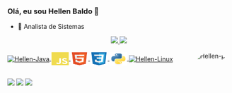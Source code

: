 ### Olá, eu sou Hellen Baldo 👋


- 🔭 Analista de Sistemas

<div align="center">
  <a href="https://github.com/hellenbaldo">
  <img height="150em" src="https://github-readme-stats.vercel.app/api?username=hellenbaldo&show_icons=true&theme=dracula&include_all_commits=true&count_private=true"/>
  <img height="150em" src="https://github-readme-stats.vercel.app/api/top-langs/?username=hellenbaldo&layout=compact&langs_count=7&theme=dracula"/>
</div>
<div style="display: inline_block"><br>
  <img align="center" alt="Hellen-Java" height="30" width="40" src="https://cdn.jsdelivr.net/gh/devicons/devicon/icons/java/java-plain.svg" />
  <img align="center" alt="Hellen-Js" height="30" width="40" src="https://raw.githubusercontent.com/devicons/devicon/master/icons/javascript/javascript-plain.svg">
  <img align="center" alt="Hellen-HTML" height="30" width="40" src="https://raw.githubusercontent.com/devicons/devicon/master/icons/html5/html5-original.svg">
  <img align="center" alt="Hellen-CSS" height="30" width="40" src="https://raw.githubusercontent.com/devicons/devicon/master/icons/css3/css3-original.svg">
  <img align="center" alt="Hellen-Python" height="30" width="40" src="https://raw.githubusercontent.com/devicons/devicon/master/icons/python/python-original.svg">
  <img align="center" alt="Hellen-Linux" height="30" width="40" src="https://cdn.jsdelivr.net/gh/devicons/devicon/icons/linux/linux-plain.svg" />
  <img align="right" alt="Hellen-pic" height="150" style="border-radius:50px;" src="https://media.tenor.com/images/1d3006cb25785901d95f117eb21de2b7/tenor.gif">         
</div>
   
  ##
 
<div> 
  <a href="https://www.instagram.com/hellenveiiga" target="_blank"><img src="https://img.shields.io/badge/-Instagram-%23E4405F?style=for-the-badge&logo=instagram&logoColor=white" target="_blank"></a>
  <a href = "mailto:lenncilia@gmail.com"><img src="https://img.shields.io/badge/-Gmail-%23333?style=for-the-badge&logo=gmail&logoColor=white" target="_blank"></a>
  <a href="https://br.linkedin.com/in/hellen-baldo-540425203" target="_blank"><img src="https://img.shields.io/badge/-LinkedIn-%230077B5?style=for-the-badge&logo=linkedin&logoColor=white" target="_blank"></a> 
</div>
  

 
